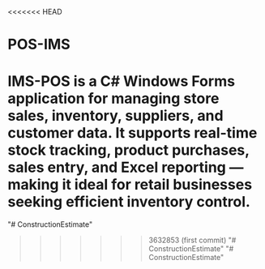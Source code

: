 <<<<<<< HEAD
# POS-IMS
IMS-POS is a C# Windows Forms application for managing store sales, inventory, suppliers, and customer data. It supports real-time stock tracking, product purchases, sales entry, and Excel reporting — making it ideal for retail businesses seeking efficient inventory control.
=======
"# ConstructionEstimate" 
>>>>>>> 3632853 (first commit)
"# ConstructionEstimate" 
"# ConstructionEstimate" 
